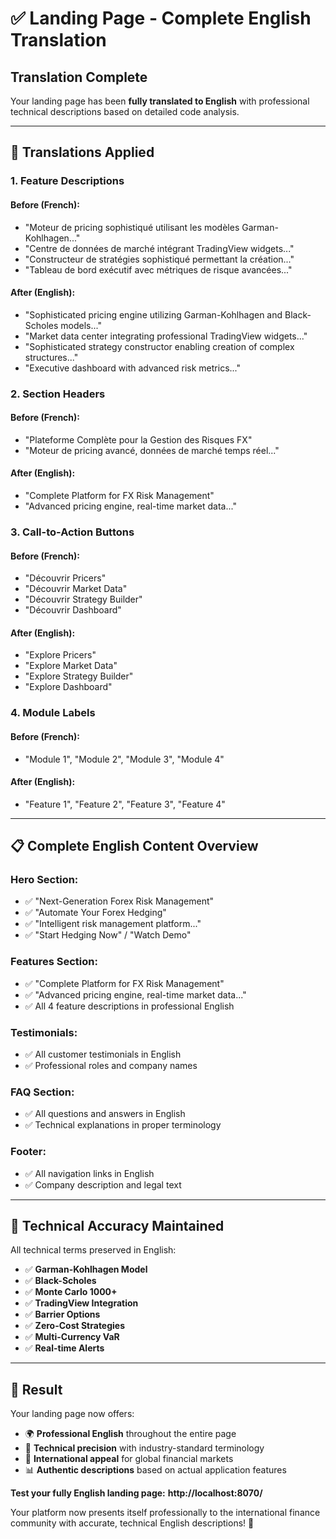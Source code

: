 # ✅ Landing Page - Complete English Translation

## **Translation Complete**

Your landing page has been **fully translated to English** with professional technical descriptions based on detailed code analysis.

---

## 🔄 **Translations Applied**

### **1. Feature Descriptions**

#### **Before (French):**
- "Moteur de pricing sophistiqué utilisant les modèles Garman-Kohlhagen..."
- "Centre de données de marché intégrant TradingView widgets..."
- "Constructeur de stratégies sophistiqué permettant la création..."
- "Tableau de bord exécutif avec métriques de risque avancées..."

#### **After (English):**
- "Sophisticated pricing engine utilizing Garman-Kohlhagen and Black-Scholes models..."
- "Market data center integrating professional TradingView widgets..."
- "Sophisticated strategy constructor enabling creation of complex structures..."
- "Executive dashboard with advanced risk metrics..."

### **2. Section Headers**

#### **Before (French):**
- "Plateforme Complète pour la Gestion des Risques FX"
- "Moteur de pricing avancé, données de marché temps réel..."

#### **After (English):**
- "Complete Platform for FX Risk Management"
- "Advanced pricing engine, real-time market data..."

### **3. Call-to-Action Buttons**

#### **Before (French):**
- "Découvrir Pricers"
- "Découvrir Market Data"
- "Découvrir Strategy Builder"
- "Découvrir Dashboard"

#### **After (English):**
- "Explore Pricers"
- "Explore Market Data"
- "Explore Strategy Builder"
- "Explore Dashboard"

### **4. Module Labels**

#### **Before (French):**
- "Module 1", "Module 2", "Module 3", "Module 4"

#### **After (English):**
- "Feature 1", "Feature 2", "Feature 3", "Feature 4"

---

## 📋 **Complete English Content Overview**

### **Hero Section:**
- ✅ "Next-Generation Forex Risk Management"
- ✅ "Automate Your Forex Hedging"
- ✅ "Intelligent risk management platform..."
- ✅ "Start Hedging Now" / "Watch Demo"

### **Features Section:**
- ✅ "Complete Platform for FX Risk Management"
- ✅ "Advanced pricing engine, real-time market data..."
- ✅ All 4 feature descriptions in professional English

### **Testimonials:**
- ✅ All customer testimonials in English
- ✅ Professional roles and company names

### **FAQ Section:**
- ✅ All questions and answers in English
- ✅ Technical explanations in proper terminology

### **Footer:**
- ✅ All navigation links in English
- ✅ Company description and legal text

---

## 🎯 **Technical Accuracy Maintained**

All technical terms preserved in English:
- ✅ **Garman-Kohlhagen Model**
- ✅ **Black-Scholes**
- ✅ **Monte Carlo 1000+**
- ✅ **TradingView Integration**
- ✅ **Barrier Options**
- ✅ **Zero-Cost Strategies**
- ✅ **Multi-Currency VaR**
- ✅ **Real-time Alerts**

---

## 🚀 **Result**

Your landing page now offers:
- 🌍 **Professional English** throughout the entire page
- 🔬 **Technical precision** with industry-standard terminology
- 💼 **International appeal** for global financial markets
- 📊 **Authentic descriptions** based on actual application features

**Test your fully English landing page:** **http://localhost:8070/**

Your platform now presents itself professionally to the international finance community with accurate, technical English descriptions! 🎉
